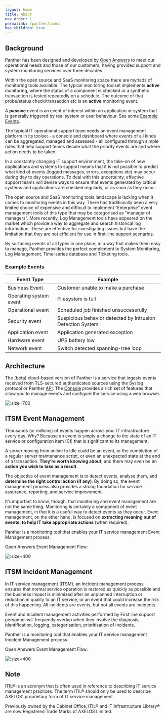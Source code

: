 ```yaml
---
layout: home
title: About
nav_order: 1
permalink: /panther/about
has_children: true
---
```


## Background
Panther has been designed and developed by [Open Answers](https://www.openanswers.co.uk/) to meet our operational needs and those of our customers, having provided support and system monitoring services over three decades.

Within the open source and SaaS monitoring space there are myriads of monitoring tools available. The typical monitoring toolset implements **active** monitoring, where the status of a component is checked or a synthetic transaction is tested repeatedly on a schedule. The outcome of that probe/status check/transaction etc is an **active** monitoring event.

A **passive** event is an event of interest within an application or system that is generally triggered by real system or user behaviour. See some [Example Events](#example-events ).

The typical IT operational support team needs an event management platform in its toolset - a console and dashboard where events of all kinds can be aggregated, managed and assessed - all configured through simple rules that help support teams decide what the priority events are and where action needs to be taken.

In a constantly changing IT support environment, the take-on of new applications and systems to support means that it is not possible to predict what kind of events (logged messages, errors, exceptions etc) may occur during day to day operations. To deal with this uncertainty, effective support teams will devise ways to ensure that events generated by critical systems and applications are checked regularly, or as soon as they occur.

The open source and SaaS monitoring tools landscape is lacking when it comes to monitoring events in this way. There has traditionally been a very limited choice of expensive and difficult to implement “Enterprise” event management tools of this type that may be categorised as “manager of managers”. More recently, Log Management tools have appeared on the market which provide a way to aggregate and search historical log information. These are effective for investigating issues but have the limitation that they are not efficient for use in [first-line support scenarios](../README.md).

By surfacing events of all types in one place, in a way that makes them easy to manage, Panther provides the perfect complement to System Monitoring, Log Management, Time-series database and Ticketing tools.

### Example Events

| Event Type             | Example                                                    |
| ---------------------- | ---------------------------------------------------------- |
| Business Event         | Customer unable to make a purchase                         |
| Operating system event | Filesystem is full                                         |
| Operational event      | Scheduled job finished unsuccessfully                      |
| Security event         | Suspicious behavior detected by Intrusion Detection System |
| Application event      | Application generated exception                            |
| Hardware event         | UPS battery low                                            |
| Network event          | Switch detected spanning-tree loop                         |

## Architecture
The (beta) cloud-based version of Panther is a service that ingests events received from TLS-secured authenticated sources using the Syslog protocol or Panther [API](/api/#introduction). The [Console](/console/#overview) provides a rich set of features that allow you to manage events and configure the service using a web browser.

![](./media/PantherArchitecture.png ':size=700')


## ITSM Event Management
Thousands (or millions) of events happen across your IT infrastructure every day. Why? Because an event is simply a change to the state of an IT service or configuration item (CI) that is significant to its management.

A server moving from online to idle could be an event, or the completion of a regular server maintenance script, or even an unexpected state at the end of a transaction. **They’re worth knowing about**, and there may even be an **action you wish to take as a result**.

The objective of event management is to detect events, analyse them, and **determine the right control action (if any)**. By doing so, the event management process also provides a strong foundation for service assurance, reporting, and service improvement.

It’s important to know, though, that monitoring and event management are not the same thing. Monitoring is certainly a component of event management, in that it is a useful way to detect events as they occur. Event management, on the other hand, is focused on **extracting meaning out of events, to help IT take appropriate actions** (when required).

Panther is a monitoring tool that enables your IT service management Event Management process.

Open Answers Event Management Flow:

![](./media/EventManagementFlow.jpg  ':size=400')

## ITSM Incident Management
In IT service management (ITSM), an Incident management process ensures that normal service operation is restored as quickly as possible and the business impact is minimized after an unplanned interruption or reduction in quality to an IT service, or an event that could increase the risk of this happening. All incidents are events, but not all events are incidents.

Event and Incident management activities performed by First line support personnel will frequently overlap when they involve the diagnosis, identification, logging, categorisation, prioritisation of incidents.

Panther is a monitoring tool that enables your IT service management Incident Management process.

Open Answers Event Management Flow: 

![](./media/IncidentManagementFlow.jpg ':size=400')

## Note
ITIL® is an acronym that is often used in reference to describing IT service management practices. The term ITIL® should only be used to describe AXELOS' proprietary form of IT service management.

Previously owned by the Cabinet Office, ITIL® and IT Infrastructure Library® are now Registered Trade Marks of AXELOS Limited.